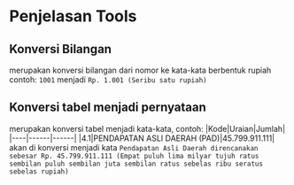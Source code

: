# Penjelasan Tools

## Konversi Bilangan
merupakan konversi bilangan dari nomor ke kata-kata berbentuk rupiah contoh: `1001` menjadi `Rp. 1.001 (Seribu satu rupiah)`

## Konversi tabel menjadi pernyataan
merupakan konversi tabel menjadi kata-kata, contoh:
|Kode|Uraian|Jumlah|
|----|------|------|
|4.1|PENDAPATAN ASLI DAERAH (PAD)|45.799.911.111|
akan di konversi menjadi kata
`Pendapatan Asli Daerah direncanakan sebesar Rp. 45.799.911.111 (Empat puluh lima milyar tujuh ratus sembilan puluh sembilan juta sembilan ratus sebelas ribu seratus sebelas rupiah)`
